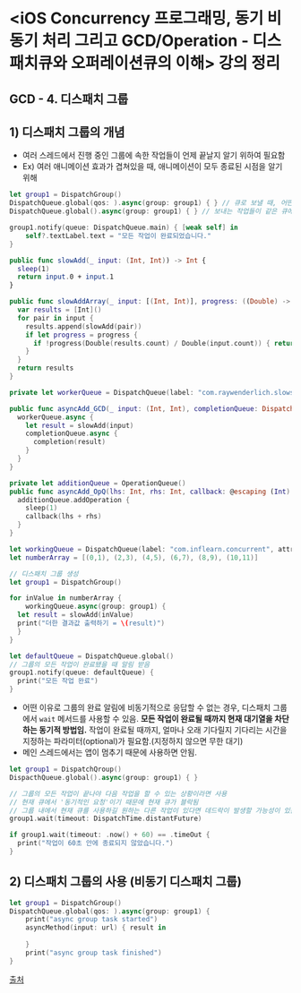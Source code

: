 # <iOS Concurrency 프로그래밍, 동기 비동기 처리 그리고 GCD/Operation - 디스패치큐와 오퍼레이션큐의 이해> 강의 정리



## GCD - 4. 디스패치 그룹

## 1) 디스패치 그룹의 개념

*  여러 스레드에서 진행 중인 그룹에 속한 작업들이 언제 끝날지 알기 위하여 필요함
* Ex) 여러 애니메이션 효과가 겹쳐있을 때, 애니메이션이 모두 종료된 시점을 알기 위해

```swift
let group1 = DispatchGroup() 
DispatchQueue.global(qos: ).async(group: group1) { } // 큐로 보낼 때, 어떤 그룹에 넣을 것인지 정함
DispatchQueue.global().async(group: group1) { } // 보내는 작업들이 같은 큐에 들어가지 않아도 됨

group1.notify(queue: DispatchQueue.main) { [weak self] in 
	self?.textLabel.text = "모든 작업이 완료되었습니다."
}
```



```swift
public func slowAdd(_ input: (Int, Int)) -> Int {
  sleep(1) 
  return input.0 + input.1 
}

public func slowAddArray(_ input: [(Int, Int)], progress: ((Double) -> (Bool))? = nil) -> [Int] {
  var results = [Int]() 
  for pair in input {
    results.append(slowAdd(pair))
    if let progress = progress {
      if !progress(Double(results.count) / Double(input.count)) { return results }
    }
  }
  return results 
}

private let workerQueue = DispatchQueue(label: "com.raywenderlich.slowsum", attributes: DispatchQueue.Attributes.concurrent)

public func asyncAdd_GCD(_ input: (Int, Int), completionQueue: DispatchQueue, completion: @escaping (Int) -> ()) {
  workerQueue.async {
    let result = slowAdd(input) 
    completionQueue.async {
      completion(result)
    }
  }
}

private let additionQueue = OperationQueue() 
public func asyncAdd_OpQ(lhs: Int, rhs: Int, callback: @escaping (Int) -> ()) {
  additionQueue.addOperation {
    sleep(1)
    callback(lhs + rhs)
  }
}

let workingQueue = DispatchQueue(label: "com.inflearn.concurrent", attributes: .concurrent)
let numberArray = [(0,1), (2,3), (4,5), (6,7), (8,9), (10,11)]

// 디스패치 그룹 생성
let group1 = DispatchGroup() 

for inValue in numberArray {
	workingQueue.async(group: group1) {
  let result = slowAdd(inValue)
  print("더한 결과값 출력하기 = \(result)")
  }
}

let defaultQueue = DispatchQueue.global()
// 그룹의 모든 작업이 완료됐을 때 알림 받음
group1.notify(queue: defaultQueue) {
  print("모든 작업 완료")
}
```



* 어떤 이유로 그룹의 완료 알림에 비동기적으로 응답할 수 없는 경우, 디스패치 그룹에서 `wait` 메서드를 사용할 수 있음. **모든 작업이 완료될 때까지 현재 대기열을 차단하는 동기적 방법임.** 작업이 완료될 때까지, 얼마나 오래 기다릴지 기다리는 시간을 지정하는 파라미터(optional)가 필요함.(지정하지 않으면 무한 대기)
* 메인 스레드에서는 앱이 멈추기 때문에 사용하면 안됨.

```swift
let group1 = DispatchQroup() 
DispacthQueue.global().async(group: group1) { } 

// 그룹의 모든 작업이 끝나야 다음 작업을 할 수 있는 상황이라면 사용
// 현재 큐에서 '동기적인 요청'이기 때문에 현재 큐가 블락됨
// 그룹 내에서 현재 큐를 사용하길 원하는 다른 작업이 있다면 데드락이 발생할 가능성이 있음
group1.wait(timeout: DispatchTime.distantFuture)

if group1.wait(timeout: .now() + 60) == .timeOut {
  print("작업이 60초 안에 종료되지 않았습니다.")
}
```



## 2) 디스패치 그룹의 사용 (비동기 디스패치 그룹)

```swift
let group1 = DispatchGroup() 
DispatchQueue.global(qos: ).async(group: group1) {
	print("async group task started")
	asyncMethod(input: url) { result in 
	
	}
	print("async group task finished")
}
```































































[출처](https://www.inflearn.com/course/iOS-Concurrency-GCD-Operation/dashboard)